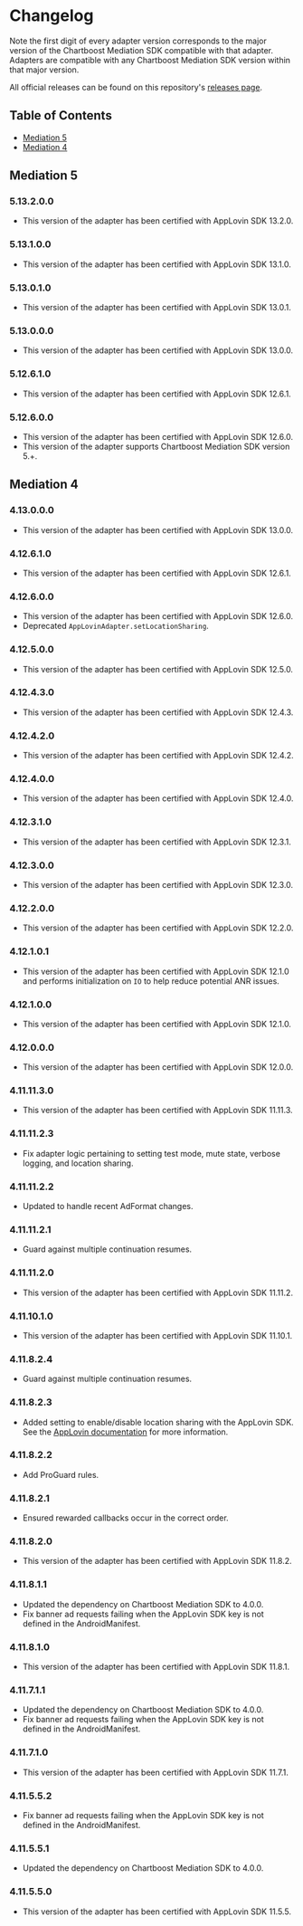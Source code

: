 # Changelog

Note the first digit of every adapter version corresponds to the major version of the Chartboost Mediation SDK compatible with that adapter. 
Adapters are compatible with any Chartboost Mediation SDK version within that major version.

All official releases can be found on this repository's [releases page](https://github.com/ChartBoost/chartboost-mediation-android-adapter-applovin/releases).

## Table of Contents
- [Mediation 5](#mediation-5)
- [Mediation 4](#mediation-4)

## Mediation 5

### 5.13.2.0.0
- This version of the adapter has been certified with AppLovin SDK 13.2.0.

### 5.13.1.0.0
- This version of the adapter has been certified with AppLovin SDK 13.1.0.

### 5.13.0.1.0
- This version of the adapter has been certified with AppLovin SDK 13.0.1.

### 5.13.0.0.0
- This version of the adapter has been certified with AppLovin SDK 13.0.0.

### 5.12.6.1.0
- This version of the adapter has been certified with AppLovin SDK 12.6.1.

### 5.12.6.0.0
- This version of the adapter has been certified with AppLovin SDK 12.6.0.
- This version of the adapter supports Chartboost Mediation SDK version 5.+.

## Mediation 4

### 4.13.0.0.0
- This version of the adapter has been certified with AppLovin SDK 13.0.0.

### 4.12.6.1.0
- This version of the adapter has been certified with AppLovin SDK 12.6.1.

### 4.12.6.0.0
- This version of the adapter has been certified with AppLovin SDK 12.6.0.
- Deprecated `AppLovinAdapter.setLocationSharing`.

### 4.12.5.0.0
- This version of the adapter has been certified with AppLovin SDK 12.5.0.

### 4.12.4.3.0
- This version of the adapter has been certified with AppLovin SDK 12.4.3.

### 4.12.4.2.0
- This version of the adapter has been certified with AppLovin SDK 12.4.2.

### 4.12.4.0.0
- This version of the adapter has been certified with AppLovin SDK 12.4.0.

### 4.12.3.1.0
- This version of the adapter has been certified with AppLovin SDK 12.3.1.

### 4.12.3.0.0
- This version of the adapter has been certified with AppLovin SDK 12.3.0.

### 4.12.2.0.0
- This version of the adapter has been certified with AppLovin SDK 12.2.0.

### 4.12.1.0.1
- This version of the adapter has been certified with AppLovin SDK 12.1.0 and performs initialization on `IO` to help reduce potential ANR issues.

### 4.12.1.0.0
- This version of the adapter has been certified with AppLovin SDK 12.1.0.

### 4.12.0.0.0
- This version of the adapter has been certified with AppLovin SDK 12.0.0.

### 4.11.11.3.0
- This version of the adapter has been certified with AppLovin SDK 11.11.3.

### 4.11.11.2.3
- Fix adapter logic pertaining to setting test mode, mute state, verbose logging, and location sharing.

### 4.11.11.2.2
- Updated to handle recent AdFormat changes.

### 4.11.11.2.1
- Guard against multiple continuation resumes.

### 4.11.11.2.0
- This version of the adapter has been certified with AppLovin SDK 11.11.2.

### 4.11.10.1.0
- This version of the adapter has been certified with AppLovin SDK 11.10.1.

### 4.11.8.2.4
- Guard against multiple continuation resumes.

### 4.11.8.2.3
- Added setting to enable/disable location sharing with the AppLovin SDK. See the [AppLovin documentation](https://dash.applovin.com/documentation/mediation/android/getting-started/data-passing#location-passing) for more information.

### 4.11.8.2.2
- Add ProGuard rules.

### 4.11.8.2.1
- Ensured rewarded callbacks occur in the correct order.

### 4.11.8.2.0
- This version of the adapter has been certified with AppLovin SDK 11.8.2.

### 4.11.8.1.1
- Updated the dependency on Chartboost Mediation SDK to 4.0.0.
- Fix banner ad requests failing when the AppLovin SDK key is not defined in the AndroidManifest. 

### 4.11.8.1.0
- This version of the adapter has been certified with AppLovin SDK 11.8.1.

### 4.11.7.1.1
- Updated the dependency on Chartboost Mediation SDK to 4.0.0.
- Fix banner ad requests failing when the AppLovin SDK key is not defined in the AndroidManifest. 

### 4.11.7.1.0
- This version of the adapter has been certified with AppLovin SDK 11.7.1.

### 4.11.5.5.2
- Fix banner ad requests failing when the AppLovin SDK key is not defined in the AndroidManifest. 

### 4.11.5.5.1
- Updated the dependency on Chartboost Mediation SDK to 4.0.0.

### 4.11.5.5.0
- This version of the adapter has been certified with AppLovin SDK 11.5.5.
